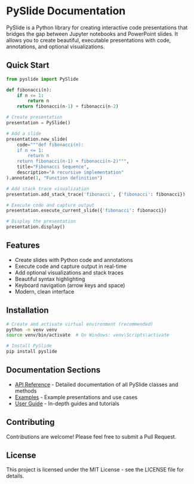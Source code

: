 # PySlide Documentation

PySlide is a Python library for creating interactive code presentations that bridges the gap between Jupyter notebooks and PowerPoint slides. It allows you to create beautiful, executable presentations with code, annotations, and optional visualizations.

## Quick Start

```python
from pyslide import PySlide

def fibonacci(n):
    if n <= 1:
        return n
    return fibonacci(n-1) + fibonacci(n-2)

# Create presentation
presentation = PySlide()

# Add a slide
presentation.new_slide(
    code="""def fibonacci(n):
    if n <= 1:
        return n
    return fibonacci(n-1) + fibonacci(n-2)""",
    title="Fibonacci Sequence",
    description="A recursive implementation"
).annotate(1, "Function definition")

# Add stack trace visualization
presentation.add_stack_trace('fibonacci', {'fibonacci': fibonacci})

# Execute code and capture output
presentation.execute_current_slide({'fibonacci': fibonacci})

# Display the presentation
presentation.display()
```

## Features

- Create slides with Python code and annotations
- Execute code and capture output in real-time
- Add optional visualizations and stack traces
- Beautiful syntax highlighting
- Keyboard navigation (arrow keys and space)
- Modern, clean interface

## Installation

```bash
# Create and activate virtual environment (recommended)
python -m venv venv
source venv/bin/activate  # On Windows: venv\Scripts\activate

# Install PySlide
pip install pyslide
```

## Documentation Sections

- [API Reference](api/index.md) - Detailed documentation of all PySlide classes and methods
- [Examples](examples/index.md) - Example presentations and use cases
- [User Guide](guides/index.md) - In-depth guides and tutorials

## Contributing

Contributions are welcome! Please feel free to submit a Pull Request.

## License

This project is licensed under the MIT License - see the LICENSE file for details. 